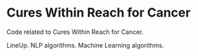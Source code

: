 # Cures Within Reach for Cancer

Code related to Cures Within Reach for Cancer.

LineUp.
NLP algorithms.
Machine Learning algorithms.
